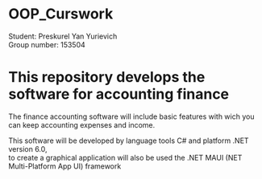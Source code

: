 # OOP_Curswork

Student: Preskurel Yan Yurievich \
Group number: 153504


# This repository develops the software for accounting finance 

The finance accounting software will include basic features with wich you can keep accounting expenses and income. 

This software will be developed by language tools C# and platform .NET version 6.0, \
to create a graphical application will also be used the .NET MAUI (NET Multi-Platform App UI) framework
